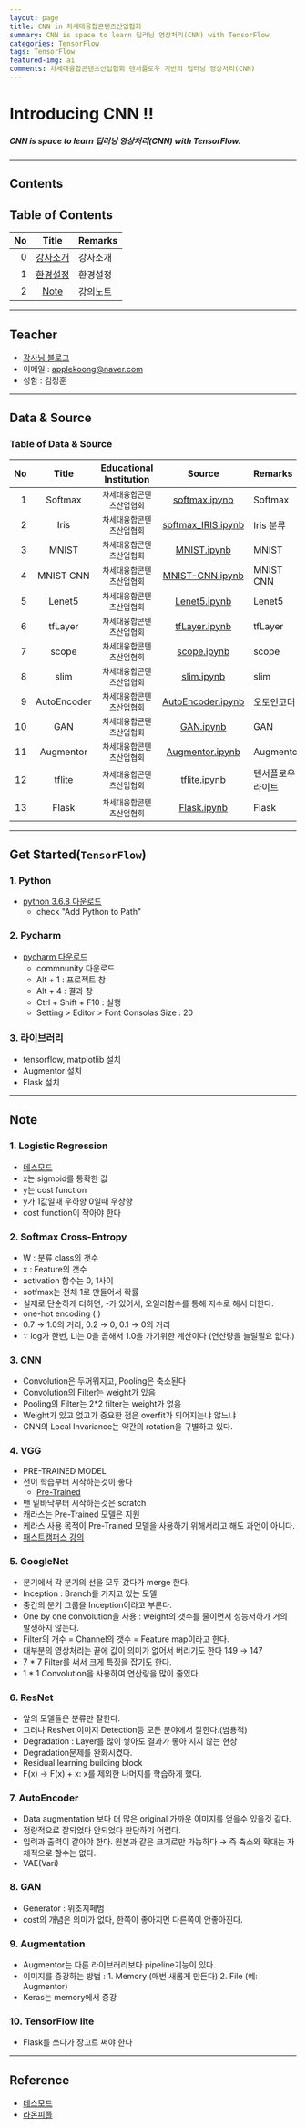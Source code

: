 ```yaml
---
layout: page
title: CNN in 차세대융합콘텐츠산업협회
summary: CNN is space to learn 딥러닝 영상처리(CNN) with TensorFlow
categories: TensorFlow
tags: TensorFlow
featured-img: ai
comments: 차세대융합콘텐츠산업협회 텐서플로우 기반의 딥러닝 영상처리(CNN)
---
```


# Introducing CNN !!

#####  CNN is space to learn 딥러닝 영상처리(CNN) with TensorFlow.

---

## Contents

## Table of Contents

|No|Title|Remarks|
|--:|:-:|:--|
|0|[강사소개](#Teacher)|강사소개|
|1|[환경설정](#install)|환경설정|
|2|[Note](#Note)|강의노트|

---

## Teacher
* [강사님 블로그](https://pythonkim.tistory.com/)
* 이메일 : applekoong@naver.com
* 성함 : 김정훈

---

## Data & Source

### Table of Data & Source

|No|Title|Educational Institution|Source|Remarks|
|--:|:-:|:-:|:-:|:--|
|1|Softmax|<small>차세대융합콘텐츠산업협회</small>|[softmax.ipynb](/_pages/Language/TensorFlow/src/Day_01_02_softmax.ipynb)|Softmax|
|2|Iris|<small>차세대융합콘텐츠산업협회</small>|[softmax_IRIS.ipynb](/_pages/Language/TensorFlow/src/Day_01_03_softmax_iris.ipynb)|Iris 분류|
|3|MNIST|<small>차세대융합콘텐츠산업협회</small>|[MNIST.ipynb](/_pages/Language/TensorFlow/src/Day_01_04_mnist.ipynb)|MNIST|
|4|MNIST CNN|<small>차세대융합콘텐츠산업협회</small>|[MNIST-CNN.ipynb](/_pages/Language/TensorFlow/src/Day_02_01_mnist_cnn.ipynb)|MNIST CNN|
|5|Lenet5|<small>차세대융합콘텐츠산업협회</small>|[Lenet5.ipynb](/_pages/Language/TensorFlow/src/Day_02_02_lenet5.ipynb)|Lenet5|
|6|tfLayer|<small>차세대융합콘텐츠산업협회</small>|[tfLayer.ipynb](/_pages/Language/TensorFlow/src/Day_02_04_tf_layers.ipynb)|tfLayer|
|7|scope|<small>차세대융합콘텐츠산업협회</small>|[scope.ipynb](/_pages/Language/TensorFlow/src/Day_02_05_scope.ipynb)|scope|
|8|slim|<small>차세대융합콘텐츠산업협회</small>|[slim.ipynb](/_pages/Language/TensorFlow/src/Day_02_06_slim.ipynb)|slim|
|9|AutoEncoder|<small>차세대융합콘텐츠산업협회</small>|[AutoEncoder.ipynb](/_pages/Language/TensorFlow/src/Day_03_01_auto_encoder.ipynb)|오토인코더|
|10|GAN|<small>차세대융합콘텐츠산업협회</small>|[GAN.ipynb](/_pages/Language/TensorFlow/src/Day_03_02_gan.ipynb)|GAN|
|11|Augmentor|<small>차세대융합콘텐츠산업협회</small>|[Augmentor.ipynb](/_pages/Language/TensorFlow/src/Day_03_03_augmentation.ipynb)|Augmentor|
|12|tflite|<small>차세대융합콘텐츠산업협회</small>|[tflite.ipynb](/_pages/Language/TensorFlow/src/Day_03_04_tflite.ipynb)|텐서플로우 라이트|
|13|Flask|<small>차세대융합콘텐츠산업협회</small>|[Flask.ipynb](/_pages/Language/TensorFlow/src/Day_03_05_server.ipynb)|Flask|

---

<a name="install"/>

## Get Started(`TensorFlow`)

### 1. Python
* [python 3.6.8 다운로드](https://www.python.org)
  * check  "Add Python to Path"

### 2. Pycharm
* [pycharm 다운로드](https://www.jetbrains.com/)
  * commnunity 다운로드
  * Alt + 1 : 프로젝트 창
  * Alt + 4 : 결과 창
  * Ctrl + Shift + F10 : 실행
  * Setting > Editor > Font   Consolas  Size : 20

### 3. 라이브러리
* tensorflow, matplotlib 설치
* Augmentor 설치
* Flask 설치

---

## Note

### 1. Logistic Regression
* [데스모드](https://www.desmos.com/) 
* x는 sigmoid를 통확한 값
* y는 cost function
* y가 1값일때 우하향 0일때 우상향
* cost function이 작아야 한다

### 2. Softmax Cross-Entropy
* W : 분류 class의 갯수
* x : Feature의 갯수
* activation 함수는 0, 1사이
* sotfmax는 전체 1로 만들어서 확률
* 실제로  단순하게 더하면, -가 있어서, 오일러함수를 통해 지수로 해서 더한다.
* one-hot encoding ( )
* 0.7 → 1.0의 거리, 0.2 → 0, 0.1 → 0의 거리
* ∵ log가 한번,  Li는 0을 곱해서 1.0을 가기위한 계산이다 (연산량을 늘릴필요 없다.)

### 3. CNN
* Convolution은 두꺼워지고, Pooling은 축소된다
* Convolution의 Filter는 weight가 있음
* Pooling의 Filter는 2*2 filter는 weight가 없음
* Weight가 있고 없고가 중요한 점은 overfit가 되어지는냐 않느냐
* CNN의 Local Invariance는 약간의 rotation을 구별하고 있다.

### 4. VGG
* PRE-TRAINED MODEL
* 전이 학습부터 시작하는것이 좋다
  * [Pre-Trained](https://github.com/tensorflow/models/tree/master/research/slim)
* 맨 밑바닥부터 시작하는것은 scratch
* 캐라스는 Pre-Trained 모델은 지원
* 케라스 사용 목적이 Pre-Trained 모델을 사용하기 위해서라고 해도 과언이 아니다.  
* [패스트캠퍼스 강의](http://solarisailab.com/archives/2558)

### 5. GoogleNet
* 분기에서 각 분기의 선을 모두 갔다가 merge 한다.
* Inception : Branch를 가지고 있는 모델
* 중간의 분기 그룹을 Inception이라고 부른다.
* One by one convolution을 사용 : weight의 갯수를 줄이면서 성능저하가 거의 발생하지 않는다.
* Filter의 개수 = Channel의 갯수 = Feature map이라고 한다. 
* 대부분의 영상처리는 끝에 값이 의미가 없어서 버리기도 한다 149 → 147
* 7 * 7 Filter를 써서 크게 특징을 잡기도 한다.
* 1 * 1 Convolution을 사용하여 연산량을 많이 줄였다.

### 6. ResNet
* 앞의 모델들은 분류만 잘한다.
* 그러나 ResNet 이미지 Detection등 모든 분야에서 잘한다.(범용적)
* Degradation : Layer를 많이 쌓아도 결과가 좋아 지지 않는 현상
* Degradation문제를 완화시켰다.
* Residual learning building block
* F(x) → F(x) + x: x를 제외한 나머지를 학습하게 했다.

### 7. AutoEncoder
* Data augmentation 보다 더 많은 original 가까운 이미지를 얻을수 있을것 같다.
* 정량적으로 잘되었다 안되었다 판단하기 어렵다.
* 입력과 출력이 같아야 한다. 원본과 같은 크기로만 가능하다 → 즉 축소와 확대는 자체적으로 할수는 없다.
* VAE(Vari)

### 8. GAN
* Generator : 위조지페범
* cost의 개념은 의미가 없다, 한쪽이 좋아지면 다른쪽이 안좋아진다.

### 9. Augmentation
* Augmentor는 다른 라이브러리보다 pipeline기능이 있다.
* 이미지를 증강하는 방법 : 1. Memory (매번 새롭게 만든다) 2. File (예: Augmentor)
* Keras는 memory에서 증강

### 10. TensorFlow lite
* Flask를 쓰다가 장고르 써야 한다

---

## Reference
* [데스모드](https://www.desmos.com/)
* [라온피플](https://laonple.blog.me/220654387455)